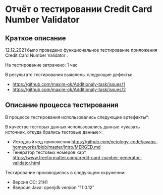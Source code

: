 # Отчёт о тестировании Credit Card Number Validator

## Краткое описание

12.12.2021 было проведено функциональное тестирование приложения Credit Card Number Validator
.

На тестирование затрачено: 1 час

В результате тестирования выявлены следующие дефекты:
* https://github.com/maxim-ok/Additionaly-task/issues/1
* https://github.com/maxim-ok/Additionaly-task/issues/2


## Описание процесса тестирования

В процессе тестирования использовались следующие артефакты*:




В качестве тестовых данных использовались данные <указать источник, откуда брались тестовые данные>:
* Исходный код приложения https://github.com/netology-code/javaqa-homeworks/blob/master/intro/MERGED.md
* Генератор тестовых номеров карт https://www.freeformatter.com/credit-card-number-generator-validator.html


Тестирование производилось в следующем окружении:
* Версия ОС: 21H1
* Вверсия Java: openjdk version "11.0.12"
